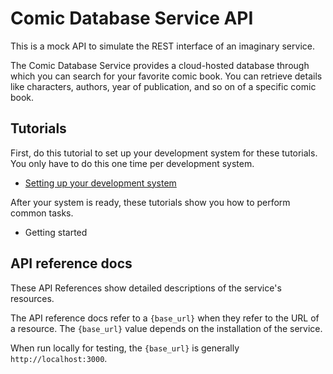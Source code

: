 # Comic Database Service API

This is a mock API to simulate the REST interface of an imaginary service.

The Comic Database Service provides a cloud-hosted database through which you can search for your favorite comic book. You can retrieve details like characters, authors, year of publication, and so on of a specific comic book.

## Tutorials

First, do this tutorial to set up your development system for these tutorials. You only have to do this one time per development system.

* [Setting up your development system](main/docs/tutorials/dev-env.md)

After your system is ready, these tutorials show you how to perform common tasks.
- Getting started

## API reference docs

These API References show detailed descriptions of the service's resources.

The API reference docs refer to a `{base_url}` when they
refer to the URL of a resource. The `{base_url}` value depends
on the installation of the service.

When run locally for testing, the `{base_url}` is
generally `http://localhost:3000`.

